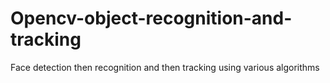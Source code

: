 # Opencv-object-recognition-and-tracking
Face detection then recognition and then tracking using various algorithms
